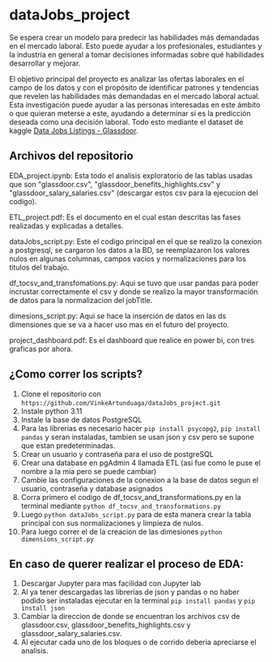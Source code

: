 # dataJobs_project

Se espera crear un modelo para predecir las habilidades más demandadas en el mercado laboral. Esto puede ayudar a los profesionales, estudiantes y la industria en general a tomar decisiones informadas sobre qué habilidades desarrollar y mejorar.

El objetivo principal del proyecto es analizar las ofertas laborales en el campo de los datos y con el propósito de identificar patrones y tendencias que revelen las habilidades más demandadas en el mercado laboral actual. Esta investigación puede ayudar a las personas interesadas en este ámbito o que quieran meterse a este, ayudando a determinar si es la predicción deseada como una decisión laboral. Todo esto mediante el dataset de kaggle [Data Jobs Listings - Glassdoor](https://www.kaggle.com/datasets/andresionek/data-jobs-listings-glassdoor?select=glassdoor.csv).

## Archivos del repositorio

EDA_project.ipynb: Esta todo el analisis exploratorio de las tablas usadas que son "glassdoor.csv", "glassdoor_benefits_highlights.csv" y "glassdoor_salary_salaries.csv" (descargar estos csv para la ejecucion del codigo).

ETL_project.pdf: Es el documento en el cual estan descritas las fases realizadas y explicadas a detalles.

dataJobs_script.py: Este el codigo principal en el que se realizo la conexion a postgresql, se cargaron los datos a la BD, se reemplazaron los valores nulos en algunas columnas, campos vacios y normalizaciones para los titulos del trabajo. 

df_tocsv_and_transfomations.py: Aqui se tuvo que usar pandas para poder incrustar correctamente el csv y donde se realizo la mayor transformación de datos para la normalizacion del jobTitle.

dimesions_script.py: Aqui se hace la inserción de datos en las ds dimensiones que se va a hacer uso mas en el futuro del proyecto.

project_dashboard.pdf: Es el dashboard que realice en power bi, con tres graficas por ahora.

## ¿Como correr los scripts?

1. Clone el repositorio con `https://github.com/VinkeArtunduaga/dataJobs_project.git`
2. Instale python 3.11
3. Instale la base de datos PostgreSQL
4. Para las librerias es necesario hacer `pip install psycopg2`, `pip install pandas` y seran instaladas, tambien se usan json y csv pero se supone que estan predeterminadas.
5. Crear un usuario y contraseña para el uso de postgreSQL
6. Crear una database en pgAdmin 4 llamada ETL (asi fue como le puse el nombre a la mia pero se puede cambiar)
7. Cambie las configuraciones de la conexion a la base de datos segun el usuario, contraseña y database asignados
8. Corra primero el codigo de df_tocsv_and_transformations.py en la terminal mediante `python df_tocsv_and_transformations.py`
9. Luego `python dataJobs_script.py` para de esta manera crear la tabla principal con sus normalizaciones y limpieza de nulos.
10. Para luego correr el de la creacion de las dimesiones `python dimensions_script.py`

## En caso de querer realizar el proceso de EDA:

1. Descargar Jupyter para mas facilidad con Jupyter lab
2. Al ya tener descargadas las librerias de json y pandas o no haber podido ser instaladas ejecutar en la terminal `pip install pandas` y `pip install json`
3. Cambiar la direccion de donde se encuentran los archivos csv de glassdoor.csv, glassdoor_benefits_highlights.csv y glassdoor_salary_salaries.csv.
4. Al ejecutar cada uno de los bloques o de corrido deberia apreciarse el analisis.

